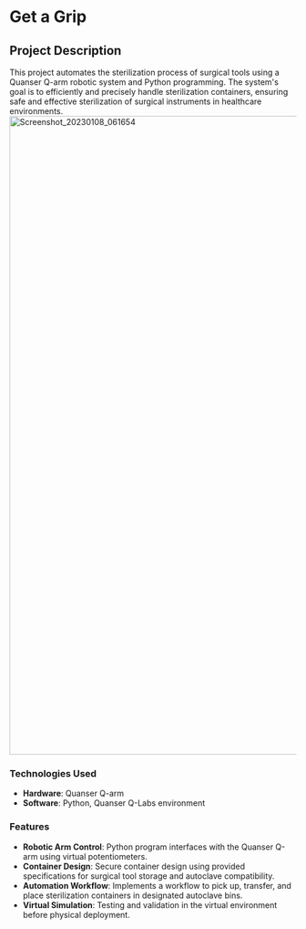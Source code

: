 # Get a Grip

## Project Description

This project automates the sterilization process of surgical tools using a Quanser Q-arm robotic system and Python programming. The system's goal is to efficiently and precisely handle sterilization containers, ensuring safe and effective sterilization of surgical instruments in healthcare environments.
<img width="1120" alt="Screenshot_20230108_061654" src="https://github.com/user-attachments/assets/8b6da895-ef53-473a-81e2-51c83aff2b25">

### Technologies Used

- **Hardware**: Quanser Q-arm
- **Software**: Python, Quanser Q-Labs environment

### Features

- **Robotic Arm Control**: Python program interfaces with the Quanser Q-arm using virtual potentiometers.
- **Container Design**: Secure container design using provided specifications for surgical tool storage and autoclave compatibility.
- **Automation Workflow**: Implements a workflow to pick up, transfer, and place sterilization containers in designated autoclave bins.
- **Virtual Simulation**: Testing and validation in the virtual environment before physical deployment.
